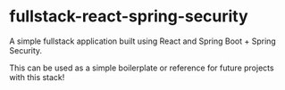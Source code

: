 # fullstack-react-spring-security

A simple fullstack application built using React and Spring Boot + Spring Security.

This can be used as a simple boilerplate or reference for future projects with this stack!

